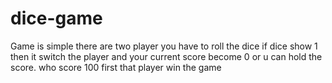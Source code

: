 # dice-game

Game is simple there are two player you have to roll the dice
if dice show 1 then it switch the player and  your current score become 0 or u can hold the score.
who score 100 first that player win the game
